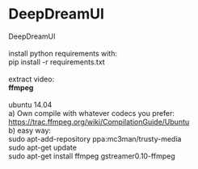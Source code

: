 # DeepDreamUI
DeepDreamUI<br/>
<br/>
install python requirements with:<br/>
pip install -r requirements.txt<br/>
<br/>
extract video:<br/>
**ffmpeg**<br/>
<br/>
ubuntu 14.04<br/>
a) Own compile with whatever codecs you prefer:<br/>
https://trac.ffmpeg.org/wiki/CompilationGuide/Ubuntu
<br/>
b) easy way:<br/>
sudo apt-add-repository ppa:mc3man/trusty-media<br/>
sudo apt-get update<br/>
sudo apt-get install ffmpeg gstreamer0.10-ffmpeg<br/>

